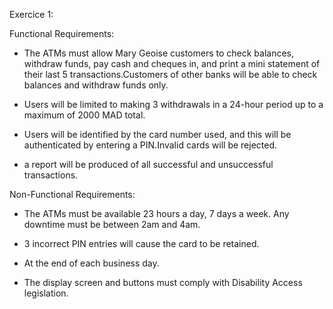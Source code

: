 Exercice 1:

Functional Requirements:


* The ATMs must allow Mary Geoise customers to check balances, withdraw funds, pay cash
and cheques in, and print a mini statement of their last 5 transactions.Customers of other
banks will be able to check balances and withdraw funds only.

* Users will be limited to making 3 withdrawals in a 24-hour period up to a maximum of 2000 MAD total.

* Users will be identified by the card number used, and this will be authenticated by entering a PIN.Invalid cards will be rejected.

* a report will be produced of all successful and unsuccessful transactions.


Non-Functional Requirements:


* The ATMs must be available 23 hours a day, 7 days a week. Any downtime must be between 2am and 4am.  

* 3 incorrect PIN entries will cause the card to be retained.

* At the end of each business day. 

*  The display screen and buttons must comply with Disability Access legislation.
